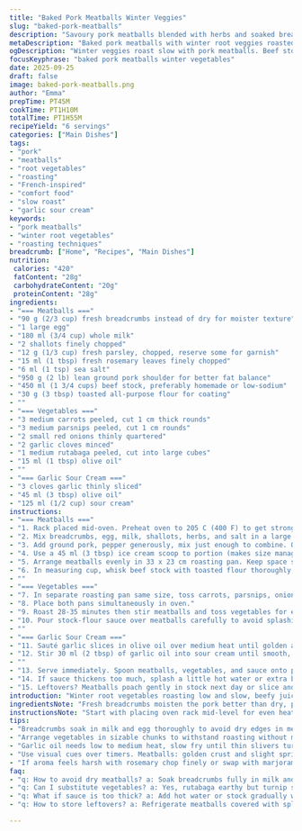```yaml
---
title: "Baked Pork Meatballs Winter Veggies"
slug: "baked-pork-meatballs"
description: "Savoury pork meatballs blended with herbs and soaked breadcrumbs baked alongside hearty winter root vegetables. Aromatic garlic-infused sour cream finishes the dish. Slow roasting melds flavours, thickens sauce. Practical and flexible with common pantry swaps. Textures vary: tender meat, caramelized veggies, crisp garlic chips. Uses rosemary for an earthy punch, can swap pork for veal or turkey. Visual cues key: bubbling sauce, soft veggies, firm but springy meatballs. Real kitchens call for intuition, not timers. Rustic, hands-on approach ideal for cold nights. Comfort, spice, and texture in a single pan."
metaDescription: "Baked pork meatballs with winter root veggies roasted slow for deep caramel, thickened beef sauce, crisp garlic chips and garlic sour cream finish."
ogDescription: "Winter veggies roast slow with pork meatballs. Beef stock thickens sauce. Crisp garlic chips on creamy sour cream. Meatballs firm, veggies caramelized."
focusKeyphrase: "baked pork meatballs winter vegetables"
date: 2025-09-25
draft: false
image: baked-pork-meatballs.png
author: "Emma"
prepTime: PT45M
cookTime: PT1H10M
totalTime: PT1H55M
recipeYield: "6 servings"
categories: ["Main Dishes"]
tags:
- "pork"
- "meatballs"
- "root vegetables"
- "roasting"
- "French-inspired"
- "comfort food"
- "slow roast"
- "garlic sour cream"
keywords:
- "pork meatballs"
- "winter root vegetables"
- "roasting techniques"
breadcrumb: ["Home", "Recipes", "Main Dishes"]
nutrition: 
 calories: "420"
 fatContent: "28g"
 carbohydrateContent: "20g"
 proteinContent: "28g"
ingredients:
- "=== Meatballs ==="
- "90 g (2/3 cup) fresh breadcrumbs instead of dry for moister texture"
- "1 large egg"
- "180 ml (3/4 cup) whole milk"
- "2 shallots finely chopped"
- "12 g (1/3 cup) fresh parsley, chopped, reserve some for garnish"
- "15 ml (1 tbsp) fresh rosemary leaves finely chopped"
- "6 ml (1 tsp) sea salt"
- "950 g (2 lb) lean ground pork shoulder for better fat balance"
- "450 ml (1 3/4 cups) beef stock, preferably homemade or low-sodium"
- "30 g (3 tbsp) toasted all-purpose flour for coating"
- ""
- "=== Vegetables ==="
- "3 medium carrots peeled, cut 1 cm thick rounds"
- "3 medium parsnips peeled, cut 1 cm rounds"
- "2 small red onions thinly quartered"
- "2 garlic cloves minced"
- "1 medium rutabaga peeled, cut into large cubes"
- "15 ml (1 tbsp) olive oil"
- ""
- "=== Garlic Sour Cream ==="
- "3 cloves garlic thinly sliced"
- "45 ml (3 tbsp) olive oil"
- "125 ml (1/2 cup) sour cream"
instructions:
- "=== Meatballs ==="
- "1. Rack placed mid-oven. Preheat oven to 205 C (400 F) to get strong initial heat for crust."
- "2. Mix breadcrumbs, egg, milk, shallots, herbs, and salt in a large bowl. Let sit 6 minutes so crumbs soften evenly, no dry pockets in meat. Adds juiciness."
- "3. Add ground pork, pepper generously, mix just enough to combine. Overmixing toughens meatballs."
- "4. Use a 45 ml (3 tbsp) ice cream scoop to portion (makes size manageable and uniform) then shape with hands lightly greased to avoid sticking."
- "5. Arrange meatballs evenly in 33 x 23 cm roasting pan. Keep space so heat circulates, prevents soggy bottoms."
- "6. In measuring cup, whisk beef stock with toasted flour thoroughly, salt and pepper to taste. This slurry thickens sauce gently during baking."
- ""
- "=== Vegetables ==="
- "7. In separate roasting pan same size, toss carrots, parsnips, onions, garlic, rutabaga with olive oil. Salt and pepper well to coax sweetness during roast."
- "8. Place both pans simultaneously in oven."
- "9. Roast 28-35 minutes then stir meatballs and toss vegetables for even caramelization and prevent sticking. Meatballs start golden, veggies softened but not mushy."
- "10. Pour stock-flour sauce over meatballs carefully to avoid splashing veggies. Return pans (or combined if space) to oven for about 17-22 minutes until sauce foams and thickens, veggies tender when pierced with fork, meatballs springy but cooked through."
- ""
- "=== Garlic Sour Cream ==="
- "11. Sauté garlic slices in olive oil over medium heat until golden and crunchy, please don’t burn—bitterness ruins balance. Drain on paper towel. Let oil cool slightly for infusion."
- "12. Stir 30 ml (2 tbsp) of garlic oil into sour cream until smooth, seasoning with salt and pepper to bring brightness and creaminess to the rich dish."
- ""
- "13. Serve immediately. Spoon meatballs, vegetables, and sauce onto plates. Dollop garlic sour cream generously. Scatter crisp garlic chips and extra parsley for texture and fresh bite."
- "14. If sauce thickens too much, splash a little hot water or extra beef stock to loosen. Overcooked vegetables? Add a small quick sauté pan of fresh greens on side for contrast."
- "15. Leftovers? Meatballs poach gently in stock next day or slice and pan-fry for revived crust."
introduction: "Winter root vegetables roasting low and slow, beefy juices thickening into a velvety sauce. Meatballs with herbs and soft soaked breadcrumbs, a texture you can sink teeth into, never dry or dense. Garlic oil turning crisp slivers—to toss atop creamy tangy sour cream. I learned to test doneness not by clock but by feel and look. Meatballs just firm, sauce bubbling and sticky, vegetables fork tender with faint caramel edges. Rosemary’s an underdog herb here—subtle but warming, swap for thyme if you like a gentler note. Roast everything together, cut corners by using two pans side by side. The aroma trails through the kitchen, promising warmth and full flavors. Basic ingredients but the layering of texture and taste shows patience in cooking pays off."
ingredientsNote: "Fresh breadcrumbs moisten the pork better than dry, preventing crumbly meatballs. Lean pork shoulder balances fat for flavour without being greasy. If stock scarce, substitute low-sodium broth with a splash of soy for umami depth. Rosemary is powerful, so finely mince to avoid harsh bites; thyme or marjoram are gentler alternatives. Rutabaga adds earthiness; turnip works but is sharper, sweet potato would mellow too much. Toasting flour pre-baking helps in thickening sauce without lumps or raw taste. Garlic oil—don’t rush this: slow cook until golden and crisp, rescue if it burns by starting again with fresh oil, burnt garlic ruins the final touch. Parsley in the meatballs and sprinkled on top adds freshness, swap with chives for a mild onion flavour. Olive oil for roasting vegetables and frying garlic adds fruity aroma—can substitute with avocado or mild vegetable oils if needed."
instructionsNote: "Start with placing oven rack mid-level for even heat. Let breadcrumbs soak fully in milk-egg mix for juicy meatballs; skipping this causes dry texture. Mix meat gently; overworking compresses proteins, tough result. Portioning with an ice cream scoop saves time and size discrepancies. Spacing meatballs prevents steaming and soggy bottoms, you want browned crust. Toss veggies well with oil; salt early draws out sweetness during roast stage. Stir veggies and meatballs halfway to avoid sticking and ensure even cooking; use a sturdy spatula. Pour stock-flour mix after 30 minutes so sauce thickens gradually, preventing flour lumps. Watch sauce bubbling around edges for second phase doneness confirmation. Garlic chips must be golden, not brown, or taste will be bitter; remove promptly and drain well. Mix sour cream with infused oil off heat—too hot and cream splits. Garnish adds crunch and bright green freshness—a necessary contrast. Use visual and tactile cues over timers; poke veggies gently and press meatballs to check doneness. Adjust liquid if sauce thickens too much; rescued sauces impress more than burnt ones."
tips:
- "Breadcrumbs soak in milk and egg thoroughly to avoid dry edges in meatballs. Let sit at least 6 minutes. Overmix pork; stops tenderness, breaks meat texture. Use ice cream scoop for size control regardless of batch size. Space meatballs well in pan; heat needs to circulate or bottoms get soggy which ruins crust development. Coat flour toasted, makes sauce binding smooth. Watch garlic oil closely; brown turns bitter. Drain garlic chips fast. Finish sour cream off heat so it stays creamy, no split. Parsley scattered on top adds fresh contrast. Swap herbs gently if rosemary too harsh; thyme softens punch."
- "Arrange vegetables in sizable chunks to withstand roasting without mush. Toss with oil and salt before roasting to coax caramelization. Midway toss keeps veggies evenly cooked, prevents sticking or blackened bottoms. Pour slurry of stock and toasted flour over meatballs after partial roast to avoid raw flour taste. Watch for bubbling sauce as cue for final doneness. Combine pans if limited oven space but toss veggies to side. Low and slow at 205 C works to develop flavors but shortening time risks uneven cooking. Salt early draws vegetable sweetness; balance carefully."
- "Garlic oil needs low to medium heat, slow fry until thin slivers turn golden and crisp, not burnt. If burnt, discard oil and restart. Use neutral oil like olive or mild vegetable but walnut or hazelnut oil adds nutty edge if no allergy concern. Garlic sour cream done off heat to stop splitting. Add some infused oil slowly for balanced richness. Leftover meatballs revived by poaching gently in stock, keeps moisture and reheats without drying crust. For reheating crust revive, pan-fry slices briefly with splash beef stock."
- "Use visual cues over timers. Meatballs: golden crust and slight spring when pressed but cooked through inside. Vegetables: fork tender with caramel edges. Sauce: bubbling, thick but fluid. Overcooked veggies? Add quick sauté of fresh greens for texture and color contrast. Swap stock broth with mushroom broth for vegetarian depth in sauce; minced cooked mushrooms work for umami in meatballs. If short on time roast all in one pan but space veggies to one side to avoid steam traps."
- "If aroma feels harsh with rosemary chop finely or swap with marjoram or thyme for gentler note. Rutabaga brings earthiness; turnip sharp, sweet potato mellows and shortens roasting time. Toast flour to dry heat first, prevents clumps in sauce, no raw flavor. Parsley swaps with chives for mild onion brightness. Over-thick sauce rescue with hot water or stock splash. Don’t rush garlic chips; burnt ruins. Olive oil swaps avocado or vegetable oils when necessary. Cooking smells, sounds of bubbling, and tactile feel of meatballs dictate progress more than time."
faq:
- "q: How to avoid dry meatballs? a: Soak breadcrumbs fully in milk and egg 6 min minimum. Mix pork just enough to combine. Overmix compresses proteins make meatballs tough. Size controls cooking time; use scoop for uniformity. Space out meatballs in pan or bottoms get soggy instead of crusty."
- "q: Can I substitute vegetables? a: Yes, rutabaga earthy but turnip sharper. Sweet potato softer, cut roasting time. Parsley can be replaced with chives for mild onion flavor. Rosemary too strong? Use thyme or marjoram. Swap beef broth with mushroom broth for vegetarian sauce version."
- "q: What if sauce is too thick? a: Add hot water or stock gradually while stirring to loosen. Flour slurry thickens gradually; pouring early causes lumps and raw taste. Sauce bubbling and some foam signals thickening and doneness. Adjust liquids during last bake phase if needed."
- "q: How to store leftovers? a: Refrigerate meatballs covered with splash of broth to keep moist. Reheat gently in pan with lid or poach in stock for softness. Vegetables reheat best roasted again or quick sauté to refresh. Freeze batches for longer storage; thaw slowly, reheat covered to hold moisture."

---
```

